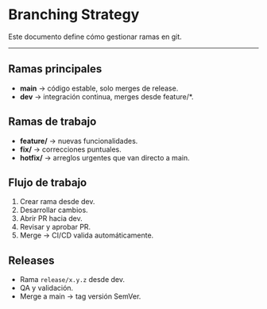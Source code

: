 ﻿# Branching Strategy

Este documento define cómo gestionar ramas en git.

---

## Ramas principales
- **main** → código estable, solo merges de release.
- **dev** → integración continua, merges desde feature/*.

## Ramas de trabajo
- **feature/** → nuevas funcionalidades.
- **fix/** → correcciones puntuales.
- **hotfix/** → arreglos urgentes que van directo a main.

## Flujo de trabajo
1. Crear rama desde dev.
2. Desarrollar cambios.
3. Abrir PR hacia dev.
4. Revisar y aprobar PR.
5. Merge → CI/CD valida automáticamente.

## Releases
- Rama `release/x.y.z` desde dev.
- QA y validación.
- Merge a main → tag versión SemVer.
